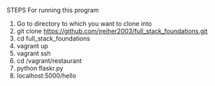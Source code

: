 STEPS For running this program

1. Go to directory to which you want to clone into
2. git clone https://github.com/jreiher2003/full_stack_foundations.git
3. cd full_stack_foundations
4. vagrant up
5. vagrant ssh
6. cd /vagrant/restaurant
7. python flaskr.py
8. localhost:5000/hello